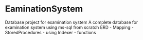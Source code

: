 # EaminationSystem
Database project for examination system 
A complete database for examination system using ms-sql from scratch ERD - Mapping - StoredProcedures - using Indexer - functions 
